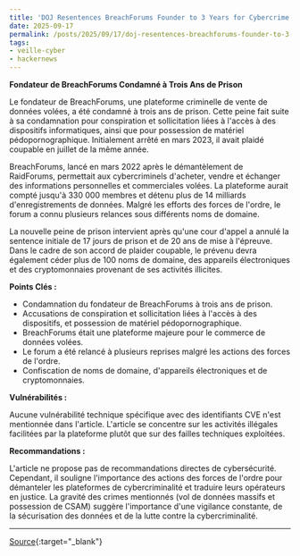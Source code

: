 ```yaml
---
title: 'DOJ Resentences BreachForums Founder to 3 Years for Cybercrime and Possession of CSAM'
date: 2025-09-17
permalink: /posts/2025/09/17/doj-resentences-breachforums-founder-to-3-years-for-cybercrime-and-possession-of-csam/
tags:
- veille-cyber
- hackernews
---
```

**Fondateur de BreachForums Condamné à Trois Ans de Prison**

Le fondateur de BreachForums, une plateforme criminelle de vente de données volées, a été condamné à trois ans de prison. Cette peine fait suite à sa condamnation pour conspiration et sollicitation liées à l'accès à des dispositifs informatiques, ainsi que pour possession de matériel pédopornographique. Initialement arrêté en mars 2023, il avait plaidé coupable en juillet de la même année.

BreachForums, lancé en mars 2022 après le démantèlement de RaidForums, permettait aux cybercriminels d'acheter, vendre et échanger des informations personnelles et commerciales volées. La plateforme aurait compté jusqu'à 330 000 membres et détenu plus de 14 milliards d'enregistrements de données. Malgré les efforts des forces de l'ordre, le forum a connu plusieurs relances sous différents noms de domaine.

La nouvelle peine de prison intervient après qu'une cour d'appel a annulé la sentence initiale de 17 jours de prison et de 20 ans de mise à l'épreuve. Dans le cadre de son accord de plaider coupable, le prévenu devra également céder plus de 100 noms de domaine, des appareils électroniques et des cryptomonnaies provenant de ses activités illicites.

**Points Clés :**

*   Condamnation du fondateur de BreachForums à trois ans de prison.
*   Accusations de conspiration et sollicitation liées à l'accès à des dispositifs, et possession de matériel pédopornographique.
*   BreachForums était une plateforme majeure pour le commerce de données volées.
*   Le forum a été relancé à plusieurs reprises malgré les actions des forces de l'ordre.
*   Confiscation de noms de domaine, d'appareils électroniques et de cryptomonnaies.

**Vulnérabilités :**

Aucune vulnérabilité technique spécifique avec des identifiants CVE n'est mentionnée dans l'article. L'article se concentre sur les activités illégales facilitées par la plateforme plutôt que sur des failles techniques exploitées.

**Recommandations :**

L'article ne propose pas de recommandations directes de cybersécurité. Cependant, il souligne l'importance des actions des forces de l'ordre pour démanteler les plateformes de cybercriminalité et traduire leurs opérateurs en justice. La gravité des crimes mentionnés (vol de données massifs et possession de CSAM) suggère l'importance d'une vigilance constante, de la sécurisation des données et de la lutte contre la cybercriminalité.

---
[Source](https://thehackernews.com/2025/09/doj-resentences-breachforums-founder-to.html){:target="_blank"}
